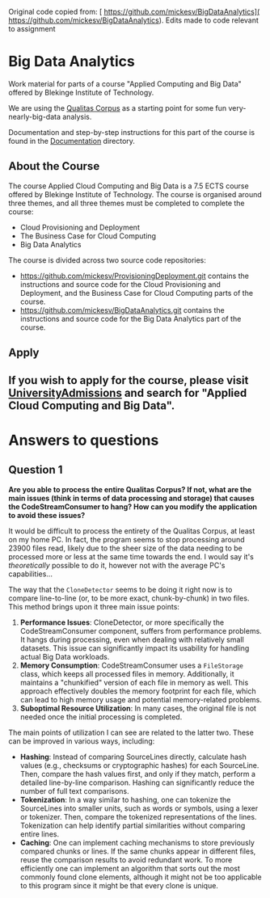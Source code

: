 Original code copied from: [ https://github.com/mickesv/BigDataAnalytics]( https://github.com/mickesv/BigDataAnalytics). Edits made to code relevant to assignment

# Big Data Analytics
Work material for parts of a course "Applied Computing and Big Data" offered by Blekinge Institute of Technology.

We are using the [Qualitas Corpus](http://qualitascorpus.com/) as a starting point for some fun very-nearly-big-data analysis.

Documentation and step-by-step instructions for this part of the course is found in the [Documentation](Documentation) directory.

## About the Course
The course Applied Cloud Computing and Big Data is a 7.5 ECTS course offered by Blekinge Institute of Technology. The course is organised around three themes, and all three themes must be completed to complete the course:

- Cloud Provisioning and Deployment
- The Business Case for Cloud Computing
- Big Data Analytics

The course is divided across two source code repositories:

- https://github.com/mickesv/ProvisioningDeployment.git contains the instructions and source code for the Cloud Provisioning and Deployment, and the Business Case for Cloud Computing parts of the course.
- https://github.com/mickesv/BigDataAnalytics.git contains the instructions and source code for the Big Data Analytics part of the course.

## Apply
If you wish to apply for the course, please visit [UniversityAdmissions](https://www.universityadmissions.se/intl/start) and search for "Applied Cloud Computing and Big Data".
---
# Answers to questions
## Question 1
**Are you able to process the entire Qualitas Corpus? If not, what are the main issues (think in terms of data processing and storage) that causes the CodeStreamConsumer to hang? How can you modify the application to avoid these issues?**

It would be difficult to process the entirety of the Qualitas Corpus, at least on my home PC. In fact, the program seems to stop processing around 23900 files read, likely due to the sheer size of the data needing to be processed more or less at the same time towards the end. I would say it's *theoretically* possible to do it, however not with the average PC's capabilities...

The way that the `CloneDetector` seems to be doing it right now is to compare line-to-line (or, to be more exact, chunk-by-chunk) in two files. This method brings upon it three main issue points:

1. **Performance Issues**: CloneDetector, or more specifically the CodeStreamConsumer component, suffers from performance problems. It hangs during processing, even when dealing with relatively small datasets. This issue can significantly impact its usability for handling actual Big Data workloads.
2. **Memory Consumption**: CodeStreamConsumer uses a `FileStorage` class, which keeps all processed files in memory. Additionally, it maintains a "chunkified" version of each file in memory as well. This approach effectively doubles the memory footprint for each file, which can lead to high memory usage and potential memory-related problems.
3. **Suboptimal Resource Utilization**: In many cases, the original file is not needed once the initial processing is completed.

The main points of utilization I can see are related to the latter two. These can be improved in various ways, including:

- **Hashing**: Instead of comparing SourceLines directly, calculate hash values (e.g., checksums or cryptographic hashes) for each SourceLine. Then, compare the hash values first, and only if they match, perform a detailed line-by-line comparison. Hashing can significantly reduce the number of full text comparisons.
- **Tokenization**: In a way similar to hashing, one can tokenize the SourceLines into smaller units, such as words or symbols, using a lexer or tokenizer. Then, compare the tokenized representations of the lines. Tokenization can help identify partial similarities without comparing entire lines.
- **Caching**: One can implement caching mechanisms to store previously compared chunks or lines. If the same chunks appear in different files, reuse the comparison results to avoid redundant work. To more efficiently one can implement an algorithm that sorts out the most commonly found clone elements, although it might not be too applicable to this program since it might be that every clone is unique.
